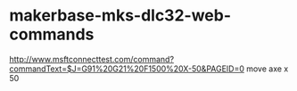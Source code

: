 # makerbase-mks-dlc32-web-commands

http://www.msftconnecttest.com/command?commandText=$J=G91%20G21%20F1500%20X-50&PAGEID=0 move axe x 50
